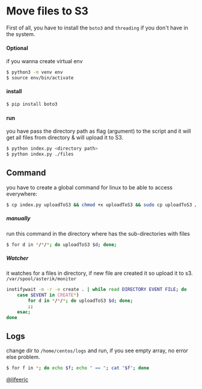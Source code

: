 # Move files to S3

First of all, you have to install the `boto3` and `threading` if you don't have in the system.


#### Optional
if you wanna create virtual env
```bash
$ python3 -m venv env
$ source env/bin/activate
```


#### install 

```bash
$ pip install boto3
```

#### run
you have pass the directory path as flag (argument) to the script and it will get all files from directory & will upload it to S3.
```bash
$ python index.py <directory path>
$ python index.py ./files
```

## Command 

you have to create a global command for linux to be able to access everywhere:

```bash
$ cp index.py uploadToS3 && chmod +x uploadToS3 && sudo cp uploadToS3 /bin

```

##### manually

run this command in the directory where has the sub-directories with files
```bash
$ for d in */*/*; do uploadToS3 $d; done;
```


##### Watcher
it watches for a files in directory, if new file are created it so upload it to s3.
`/var/spool/asterik/monitor`
```bash
inotifywait -m -r -e create . | while read DIRECTORY EVENT FILE; do   
	case $EVENT in CREATE*)         
		for d in */*/*; do uploadToS3 $d; done;            
		;;    
	esac; 
done

```

## Logs
change dir to `/home/centos/logs` and run, if you see empty array, no error else problem.
```bash
$ for f in *; do echo $f; echo " == "; cat "$f"; done
```



[@lifeeric](https://github.com/lifeeric)